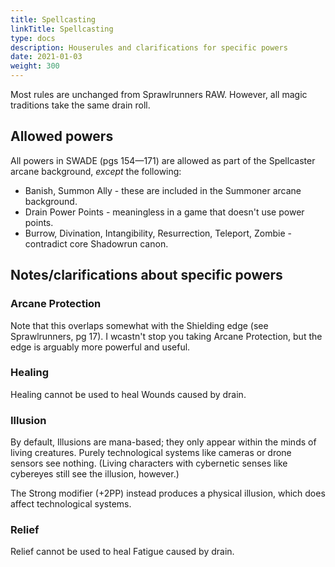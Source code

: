 ```yaml
---
title: Spellcasting
linkTitle: Spellcasting
type: docs
description: Houserules and clarifications for specific powers
date: 2021-01-03
weight: 300
---
```


Most rules are unchanged from Sprawlrunners RAW. However, all magic traditions take the same drain roll.

## Allowed powers

All powers in SWADE (pgs 154—171) are allowed as part of the Spellcaster arcane background, *except* the following:

* Banish, Summon Ally - these are included in the Summoner arcane background.
* Drain Power Points - meaningless in a game that doesn't use power points.
* Burrow, Divination, Intangibility, Resurrection, Teleport, Zombie - contradict core Shadowrun canon.

## Notes/clarifications about specific powers

### Arcane Protection

Note that this overlaps somewhat with the Shielding edge (see Sprawlrunners, pg 17). I wcastn't stop you taking Arcane Protection, but the edge is arguably more powerful and useful.

### Healing

Healing cannot be used to heal Wounds caused by drain.

### Illusion

By default, Illusions are mana-based; they only appear within the minds of living creatures. Purely technological systems like cameras or drone sensors see nothing. (Living characters with cybernetic senses like cybereyes still see the illusion, however.)

The Strong modifier (+2PP) instead produces a physical illusion, which does affect technological systems.

### Relief

Relief cannot be used to heal Fatigue caused by drain.

